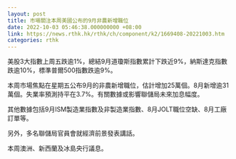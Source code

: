 ```yaml
---
layout: post
title: 市場關注本周美國公布的9月非農新增職位
date: 2022-10-03 05:46:38.000000000 +08:00
link: https://news.rthk.hk/rthk/ch/component/k2/1669408-20221003.htm
categories: rthk
---
```


美股3大指數上周五跌逾1%，總結9月道瓊斯指數累計下跌近9%，納斯達克指數跌逾10%，標準普爾500指數跌逾9%。

本周市場焦點在星期五公布9月的非農新增職位，估計增加25萬個。8月新增逾31萬個。失業率預測持平在3.7%。有關數據或影響聯儲局未來加息幅度。

其他數據包括9月ISM製造業指數及非製造業指數、8月JOLT職位空缺、8月工廠訂單等。

另外，多名聯儲局官員會就經濟前景發表講話。

本周澳洲、新西蘭及冰島央行議息。
